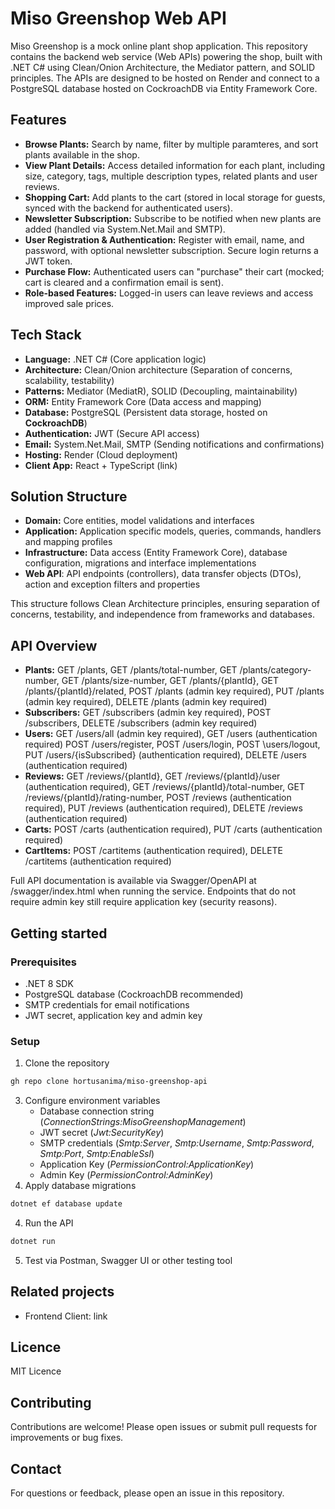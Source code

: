 # Miso Greenshop Web API
Miso Greenshop is a mock online plant shop application. This repository contains the backend web service (Web APIs) powering the shop, built with .NET C# using Clean/Onion Architecture, the Mediator pattern, and SOLID principles. The APIs are designed to be hosted on Render and connect to a PostgreSQL database hosted on CockroachDB via Entity Framework Core.

## Features
- **Browse Plants:** Search by name, filter by multiple paramteres, and sort plants available in the shop.
- **View Plant Details:** Access detailed information for each plant, including size, category, tags, multiple description types, related plants and user reviews.
- **Shopping Cart:** Add plants to the cart (stored in local storage for guests, synced with the backend for authenticated users).
- **Newsletter Subscription:** Subscribe to be notified when new plants are added (handled via System.Net.Mail and SMTP).
- **User Registration & Authentication:** Register with email, name, and password, with optional newsletter subscription. Secure login returns a JWT token.
- **Purchase Flow:** Authenticated users can "purchase" their cart (mocked; cart is cleared and a confirmation email is sent).
- **Role-based Features:** Logged-in users can leave reviews and access improved sale prices.

## Tech Stack
- **Language:** .NET C# (Core application logic)
- **Architecture:** Clean/Onion architecture (Separation of concerns, scalability, testability)
- **Patterns:** Mediator (MediatR), SOLID (Decoupling, maintainability)
- **ORM:** Entity Framework Core (Data access and mapping)
- **Database:** PostgreSQL (Persistent data storage, hosted on **CockroachDB**)
- **Authentication:** JWT (Secure API access)
- **Email:** System.Net.Mail, SMTP (Sending notifications and confirmations)
- **Hosting:** Render (Cloud deployment)
- **Client App:** React + TypeScript (link)

## Solution Structure
- **Domain:** Core entities, model validations and interfaces
- **Application:** Application specific models, queries, commands, handlers and mapping profiles
- **Infrastructure:** Data access (Entity Framework Core), database configuration, migrations and interface implementations
- **Web API**: API endpoints (controllers), data transfer objects (DTOs), action and exception filters and properties

This structure follows Clean Architecture principles, ensuring separation of concerns, testability, and independence from frameworks and databases.

## API Overview
- **Plants:** GET /plants, GET /plants/total-number, GET /plants/category-number, GET /plants/size-number, GET /plants/{plantId}, GET /plants/{plantId}/related, POST /plants (admin key required), PUT /plants (admin key required), DELETE /plants (admin key required)
- **Subscribers:** GET /subscribers (admin key required), POST /subscribers, DELETE /subscribers (admin key required)
- **Users:** GET /users/all (admin key required), GET /users (authentication required) POST /users/register, POST /users/login, POST \users/logout, PUT /users/{isSubscribed} (authentication required), DELETE /users (authentication required)
- **Reviews:** GET /reviews/{plantId}, GET /reviews/{plantId}/user (authentication required), GET /reviews/{plantId}/total-number, GET /reviews/{plantId}/rating-number, POST /reviews (authentication required), PUT /reviews (authentication required), DELETE /reviews (authentication required)
- **Carts:** POST /carts (authentication required), PUT /carts (authentication required)
- **CartItems:** POST /cartitems (authentication required), DELETE /cartitems (authentication required)

Full API documentation is available via Swagger/OpenAPI at /swagger/index.html when running the service. Endpoints that do not require admin key still require application key (security reasons).

## Getting started
### Prerequisites
- .NET 8 SDK
- PostgreSQL database (CockroachDB recommended)
- SMTP credentials for email notifications
- JWT secret, application key and admin key
### Setup
1. Clone the repository
```bash
gh repo clone hortusanima/miso-greenshop-api
```
3. Configure environment variables
    - Database connection string (_ConnectionStrings:MisoGreenshopManagement_)
    - JWT secret (_Jwt:SecurityKey_)
    - SMTP credentials (_Smtp:Server_, _Smtp:Username_, _Smtp:Password_, _Smtp:Port_, _Smtp:EnableSsl_)
    - Application Key (_PermissionControl:ApplicationKey_)
    - Admin Key (_PermissionControl:AdminKey_)
4. Apply database migrations
```bash
dotnet ef database update
```
4. Run the API
```bash
dotnet run
```
5. Test via Postman, Swagger UI or other testing tool

## Related projects
- Frontend Client: link

## Licence
MIT Licence

## Contributing
Contributions are welcome! Please open issues or submit pull requests for improvements or bug fixes.

## Contact
For questions or feedback, please open an issue in this repository.

